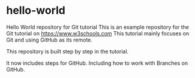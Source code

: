 # hello-world
Hello World repository for Git tutorial
This is an example repository for the Git tutorial on https://www.w3schools.com
This tutorial mainly focuses on Git and using GitHub as its remote.

This repository is built step by step in the tutorial. 

It now includes steps for GitHub.
Including how to work with Branches on GitHub.